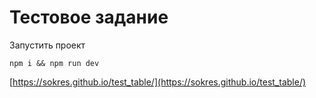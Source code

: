 # Тестовое задание

Запустить проект

```
npm i && npm run dev
```

[https://sokres.github.io/test_table/](https://sokres.github.io/test_table/)
